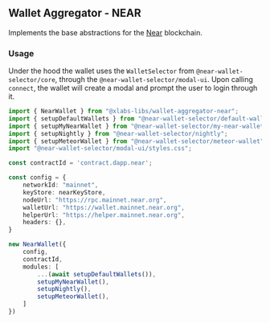 ## Wallet Aggregator - NEAR

Implements the base abstractions for the [Near](https://near.org/) blockchain.

### Usage

Under the hood the wallet uses the `WalletSelector` from `@near-wallet-selector/core`, through the `@near-wallet-selector/modal-ui`. Upon calling `connect`, the wallet will create a modal and prompt the user to login through it.

```ts
import { NearWallet } from "@xlabs-libs/wallet-aggregator-near";
import { setupDefaultWallets } from "@near-wallet-selector/default-wallets";
import { setupMyNearWallet } from "@near-wallet-selector/my-near-wallet";
import { setupNightly } from "@near-wallet-selector/nightly";
import { setupMeteorWallet } from "@near-wallet-selector/meteor-wallet";
import "@near-wallet-selector/modal-ui/styles.css";

const contractId = 'contract.dapp.near';

const config = {
    networkId: "mainnet",
    keyStore: nearKeyStore,
    nodeUrl: "https://rpc.mainnet.near.org",
    walletUrl: "https://wallet.mainnet.near.org",
    helperUrl: "https://helper.mainnet.near.org",
    headers: {},
}

new NearWallet({
    config,
    contractId,
    modules: [
        ...(await setupDefaultWallets()),
        setupMyNearWallet(),
        setupNightly(),
        setupMeteorWallet(),
    ]
})
```
